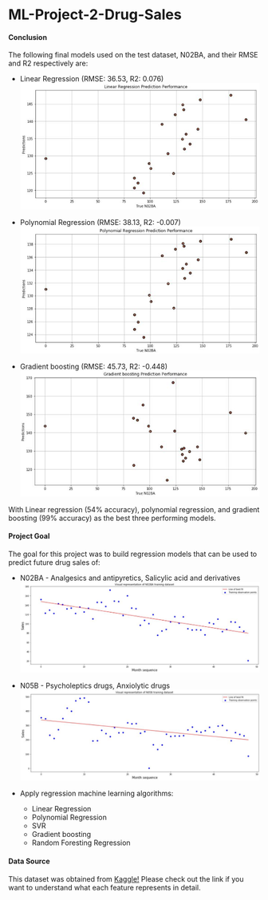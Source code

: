 # ML-Project-2-Drug-Sales

#### Conclusion

The following final models used on the test dataset, N02BA, and their RMSE and R2 respectively are:
* Linear Regression (RMSE: 36.53, R2: 0.076)
![](Pictures/lr.JPG)

* Polynomial Regression (RMSE: 38.13, R2: -0.007)
![](Pictures/po.JPG)

* Gradient boosting (RMSE: 45.73, R2: -0.448)
![](Pictures/gb.JPG)

With Linear regression (54% accuracy), polynomial regression, and gradient boosting (99% accuracy) as the best three performing models.

#### Project Goal

The goal for this project was to build regression models that can be used to predict future drug sales of:
* N02BA - Analgesics and antipyretics, Salicylic acid and derivatives
![](Pictures/BA.JPG)

* N05B - Psycholeptics drugs, Anxiolytic drugs
![](Pictures/B.JPG)

* Apply regression machine learning algorithms:
    * Linear Regression
    * Polynomial Regression
    * SVR
    * Gradient boosting
    * Random Foresting Regression

#### Data Source

This dataset was obtained from [Kaggle!](https://www.kaggle.com/milanzdravkovic/pharma-sales-data?select=salesdaily.csv) Please check out the link if you want to understand what each feature represents in detail.  
 

